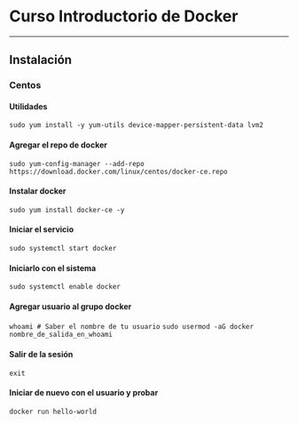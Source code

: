 # Curso Introductorio de Docker
---
## Instalación

### Centos
#### Utilidades

`sudo yum install -y yum-utils device-mapper-persistent-data lvm2`

#### Agregar el repo de docker

`sudo yum-config-manager --add-repo https://download.docker.com/linux/centos/docker-ce.repo`

#### Instalar docker

`sudo yum install docker-ce -y`

#### Iniciar el servicio

`sudo systemctl start docker`

#### Iniciarlo con el sistema

`sudo systemctl enable docker`

#### Agregar usuario al grupo docker 

`whoami # Saber el nombre de tu usuario`
`sudo usermod -aG docker nombre_de_salida_en_whoami`

#### Salir de la sesión

`exit`

#### Iniciar de nuevo con el usuario y probar 

`docker run hello-world`



